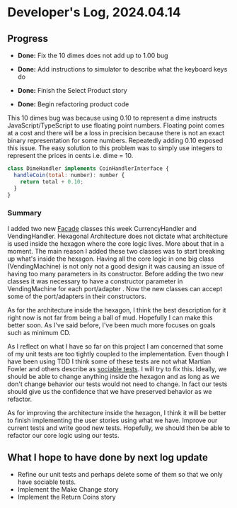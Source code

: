 # Developer's Log, 2024.04.14

## Progress

* __Done:__ Fix the 10 dimes does not add up to 1.00 bug

* __Done:__ Add instructions to simulator to describe what the keyboard keys do

* __Done:__ Finish the Select Product story

* __Done:__ Begin refactoring product code

This 10 dimes bug was because using 0.10 to represent a dime instructs JavaScript/TypeScript to use floating point numbers. Floating point comes at a cost and there will be a loss in precision because there is not an exact binary representation for some numbers. Repeatedly adding 0.10 exposed this issue. The easy solution to this problem was to simply use integers to represent the prices in cents i.e. dime = 10.

```javascript
class DimeHandler implements CoinHandlerInterface {
  handleCoin(total: number): number {
    return total + 0.10;
  }
}
```

### Summary

I added two new [Facade](https://en.wikipedia.org/wiki/Facade_pattern) classes this week CurrencyHandler and VendingHandler. Hexagonal Architecture does not dictate what architecture is used inside the hexagon where the core logic lives. More about that in a moment. The main reason I added these two classes was to start breaking up what's inside the hexagon. Having all the core logic in one big class (VendingMachine) is not only not a good design it was causing an issue of having too many parameters in its constructor. Before adding the two new classes it was necessary to have a constructor parameter in VendingMachine for each port/adapter . Now the new classes can accept some of the port/adapters in their constructors.

As for the architecture inside the hexagon, I think the best description for it right now is not far from being a ball of mud. Hopefully I can make this better soon. As I've said before, I've been much more focuses on goals such as minimum CD.

As I reflect on what I have so far on this project I am concerned that some of my unit tests are too tightly coupled to the implementation. Even though I have been using TDD I think some of these tests are not what Martian Fowler and others describe as [sociable tests](https://martinfowler.com/bliki/UnitTest.html). I will try to fix this. Ideally, we should be able to change anything inside the hexagon and as long as we don't change behavior our tests would not need to change. In fact our tests should give us the confidence that we have preserved behavior as we refactor.

As for improving the architecture inside the hexagon, I think it will be better to finish implementing the user stories using what we have. Improve our current tests and write good new tests. Hopefully, we should then be able to refactor our core logic using our tests.

## What I hope to have done by next log update

* Refine our unit tests and perhaps delete some of them so that we only have sociable tests.
* Implement the Make Change story
* Implement the Return Coins story

